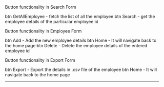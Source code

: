 Button functionality in Search Form

btn GetAllEmployee  - fetch the list of all the employee 
btn Search          - get the employee details of the particular employee id

Button functionality in Employee Form

btn Add             - Add the new employee details
btn Home            - It will navigate back to the home page
btn Delete          - Delete the employee details of the entered employee id

Button functionality in Export Form

btn Export          - Export the details in .csv file of the employee 
btn Home            - It will navigate back to the home page

---------------------------------------------------------------------------------
